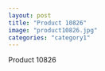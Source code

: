 ```yaml
---
layout: post
title: "Product 10826"
image: "product10826.jpg"
categories: "category1"
---
```

Product 10826
